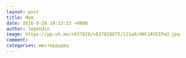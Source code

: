 ```yaml
--- 
layout: post 
title: Mem 
date: 2016-9-28 18:12:32 +0000 
author: lependin 
image: https://pp.vk.me/c637828/v637828875/111a8/4Nt1AVDIPwU.jpg
comment: 
categories: мистердудец
---
```

